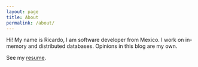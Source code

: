 ```yaml
---
layout: page
title: About
permalink: /about/
---
```


Hi! My name is Ricardo, I am software developer from Mexico. I work on in-memory and distributed databases. Opinions in this blog are my own.

See my [resume](https://rzavalet.github.io/online-cv/).

